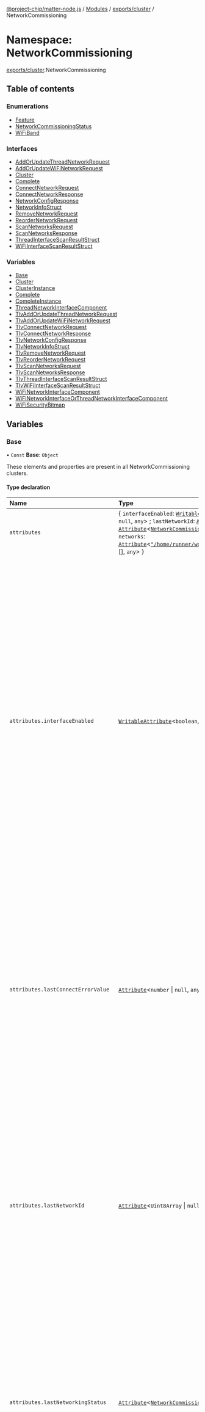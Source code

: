 [@project-chip/matter-node.js](../README.md) / [Modules](../modules.md) / [exports/cluster](exports_cluster.md) / NetworkCommissioning

# Namespace: NetworkCommissioning

[exports/cluster](exports_cluster.md).NetworkCommissioning

## Table of contents

### Enumerations

- [Feature](../enums/exports_cluster.NetworkCommissioning.Feature.md)
- [NetworkCommissioningStatus](../enums/exports_cluster.NetworkCommissioning.NetworkCommissioningStatus.md)
- [WiFiBand](../enums/exports_cluster.NetworkCommissioning.WiFiBand.md)

### Interfaces

- [AddOrUpdateThreadNetworkRequest](../interfaces/exports_cluster.NetworkCommissioning.AddOrUpdateThreadNetworkRequest.md)
- [AddOrUpdateWiFiNetworkRequest](../interfaces/exports_cluster.NetworkCommissioning.AddOrUpdateWiFiNetworkRequest.md)
- [Cluster](../interfaces/exports_cluster.NetworkCommissioning.Cluster.md)
- [Complete](../interfaces/exports_cluster.NetworkCommissioning.Complete.md)
- [ConnectNetworkRequest](../interfaces/exports_cluster.NetworkCommissioning.ConnectNetworkRequest.md)
- [ConnectNetworkResponse](../interfaces/exports_cluster.NetworkCommissioning.ConnectNetworkResponse.md)
- [NetworkConfigResponse](../interfaces/exports_cluster.NetworkCommissioning.NetworkConfigResponse.md)
- [NetworkInfoStruct](../interfaces/exports_cluster.NetworkCommissioning.NetworkInfoStruct.md)
- [RemoveNetworkRequest](../interfaces/exports_cluster.NetworkCommissioning.RemoveNetworkRequest.md)
- [ReorderNetworkRequest](../interfaces/exports_cluster.NetworkCommissioning.ReorderNetworkRequest.md)
- [ScanNetworksRequest](../interfaces/exports_cluster.NetworkCommissioning.ScanNetworksRequest.md)
- [ScanNetworksResponse](../interfaces/exports_cluster.NetworkCommissioning.ScanNetworksResponse.md)
- [ThreadInterfaceScanResultStruct](../interfaces/exports_cluster.NetworkCommissioning.ThreadInterfaceScanResultStruct.md)
- [WiFiInterfaceScanResultStruct](../interfaces/exports_cluster.NetworkCommissioning.WiFiInterfaceScanResultStruct.md)

### Variables

- [Base](exports_cluster.NetworkCommissioning.md#base)
- [Cluster](exports_cluster.NetworkCommissioning.md#cluster)
- [ClusterInstance](exports_cluster.NetworkCommissioning.md#clusterinstance)
- [Complete](exports_cluster.NetworkCommissioning.md#complete)
- [CompleteInstance](exports_cluster.NetworkCommissioning.md#completeinstance)
- [ThreadNetworkInterfaceComponent](exports_cluster.NetworkCommissioning.md#threadnetworkinterfacecomponent)
- [TlvAddOrUpdateThreadNetworkRequest](exports_cluster.NetworkCommissioning.md#tlvaddorupdatethreadnetworkrequest)
- [TlvAddOrUpdateWiFiNetworkRequest](exports_cluster.NetworkCommissioning.md#tlvaddorupdatewifinetworkrequest)
- [TlvConnectNetworkRequest](exports_cluster.NetworkCommissioning.md#tlvconnectnetworkrequest)
- [TlvConnectNetworkResponse](exports_cluster.NetworkCommissioning.md#tlvconnectnetworkresponse)
- [TlvNetworkConfigResponse](exports_cluster.NetworkCommissioning.md#tlvnetworkconfigresponse)
- [TlvNetworkInfoStruct](exports_cluster.NetworkCommissioning.md#tlvnetworkinfostruct)
- [TlvRemoveNetworkRequest](exports_cluster.NetworkCommissioning.md#tlvremovenetworkrequest)
- [TlvReorderNetworkRequest](exports_cluster.NetworkCommissioning.md#tlvreordernetworkrequest)
- [TlvScanNetworksRequest](exports_cluster.NetworkCommissioning.md#tlvscannetworksrequest)
- [TlvScanNetworksResponse](exports_cluster.NetworkCommissioning.md#tlvscannetworksresponse)
- [TlvThreadInterfaceScanResultStruct](exports_cluster.NetworkCommissioning.md#tlvthreadinterfacescanresultstruct)
- [TlvWiFiInterfaceScanResultStruct](exports_cluster.NetworkCommissioning.md#tlvwifiinterfacescanresultstruct)
- [WiFiNetworkInterfaceComponent](exports_cluster.NetworkCommissioning.md#wifinetworkinterfacecomponent)
- [WiFiNetworkInterfaceOrThreadNetworkInterfaceComponent](exports_cluster.NetworkCommissioning.md#wifinetworkinterfaceorthreadnetworkinterfacecomponent)
- [WiFiSecurityBitmap](exports_cluster.NetworkCommissioning.md#wifisecuritybitmap)

## Variables

### Base

• `Const` **Base**: `Object`

These elements and properties are present in all NetworkCommissioning clusters.

#### Type declaration

| Name | Type | Description |
| :------ | :------ | :------ |
| `attributes` | \{ `interfaceEnabled`: [`WritableAttribute`](../interfaces/exports_cluster.WritableAttribute.md)\<`boolean`, `any`\> ; `lastConnectErrorValue`: [`Attribute`](../interfaces/exports_cluster.Attribute.md)\<`number` \| ``null``, `any`\> ; `lastNetworkId`: [`Attribute`](../interfaces/exports_cluster.Attribute.md)\<`Uint8Array` \| ``null``, `any`\> ; `lastNetworkingStatus`: [`Attribute`](../interfaces/exports_cluster.Attribute.md)\<[`NetworkCommissioningStatus`](../enums/exports_cluster.NetworkCommissioning.NetworkCommissioningStatus.md) \| ``null``, `any`\> ; `maxNetworks`: [`FixedAttribute`](../interfaces/exports_cluster.FixedAttribute.md)\<`number`, `any`\> ; `networks`: [`Attribute`](../interfaces/exports_cluster.Attribute.md)\<[`"/home/runner/work/matter.js/matter.js/packages/matter.js/dist/esm/tlv/TlvObject"`](exports_certificate._internal_.__home_runner_work_matter_js_matter_js_packages_matter_js_dist_esm_tlv_TlvObject_.md)[], `any`\>  } | - |
| `attributes.interfaceEnabled` | [`WritableAttribute`](../interfaces/exports_cluster.WritableAttribute.md)\<`boolean`, `any`\> | This attribute shall indicate whether the associated network interface is enabled or not. By default all network interfaces SHOULD be enabled during initial commissioning (InterfaceEnabled set to true). It is undefined what happens if InterfaceEnabled is written to false on the same interface as that which is used to write the value. In that case, it is possible that the Administrator would have to await expiry of the fail-safe, and associated recovery of network configuration to prior safe values, before being able to communicate with the node again (see Section 11.9.6.2, “ArmFailSafe Command”). It may be possible to disable Ethernet interfaces but it is implementation-defined. If not supported, a write to this attribute with a value of false shall fail with a status of INVALID_ACTION. When disabled, an Ethernet interface would longer employ media detection. That is, a simple unplug and replug of the cable shall NOT re-enable the interface. On Ethernet-only Nodes, there shall always be at least one of the Network Commissioning server cluster instances with InterfaceEnabled set to true. **`See`** MatterSpecification.v11.Core § 11.8.6.5 |
| `attributes.lastConnectErrorValue` | [`Attribute`](../interfaces/exports_cluster.Attribute.md)\<`number` \| ``null``, `any`\> | This attribute shall indicate the ErrorValue used in the last failed attempt to connect to an operational network, using this interface, whether by invocation of the ConnectNetwork command or by autonomous connection after loss of connectivity or during initial establishment. If no such attempt was made, or no network configurations exist in the Networks attribute, then this attribute shall be set to null. If the last connection succeeded, as indicated by a value of Success in the LastNetworkingStatus attribute, then this field shall be set to null. This attribute is present to assist with error recovery during Network commissioning and to assist in non-concurrent networking commissioning flows. **`See`** MatterSpecification.v11.Core § 11.8.6.8 |
| `attributes.lastNetworkId` | [`Attribute`](../interfaces/exports_cluster.Attribute.md)\<`Uint8Array` \| ``null``, `any`\> | This attribute shall indicate the NetworkID used in the last attempt to connect to an operational network, using this interface, whether by invocation of the ConnectNetwork command or by autonomous connection after loss of connectivity or during initial establishment. If no such attempt was made, or no network configurations exist in the Networks attribute, then this attribute shall be set to null. If a network configuration is removed from the Networks attribute using the RemoveNetwork command after a connection attempt, this field may indicate a NetworkID that is no longer configured on the Node. This attribute is present to assist with error recovery during Network commissioning and to assist in non-concurrent networking commissioning flows. **`See`** MatterSpecification.v11.Core § 11.8.6.7 |
| `attributes.lastNetworkingStatus` | [`Attribute`](../interfaces/exports_cluster.Attribute.md)\<[`NetworkCommissioningStatus`](../enums/exports_cluster.NetworkCommissioning.NetworkCommissioningStatus.md) \| ``null``, `any`\> | This attribute shall indicate the status of the last attempt either scan or connect to an operational network, using this interface, whether by invocation of the ConnectNetwork command or by autonomous connection after loss of connectivity or during initial establishment. If no such attempt was made, or no network configurations exist in the Networks attribute, then this attribute shall be set to null. This attribute is present to assist with error recovery during Network commissioning and to assist in non-concurrent networking commissioning flows. **`See`** MatterSpecification.v11.Core § 11.8.6.6 |
| `attributes.maxNetworks` | [`FixedAttribute`](../interfaces/exports_cluster.FixedAttribute.md)\<`number`, `any`\> | This shall indicate the maximum number of network configuration entries that can be added, based on available device resources. The length of the Networks attribute list shall be less than or equal to this value. **`See`** MatterSpecification.v11.Core § 11.8.6.1 |
| `attributes.networks` | [`Attribute`](../interfaces/exports_cluster.Attribute.md)\<[`"/home/runner/work/matter.js/matter.js/packages/matter.js/dist/esm/tlv/TlvObject"`](exports_certificate._internal_.__home_runner_work_matter_js_matter_js_packages_matter_js_dist_esm_tlv_TlvObject_.md)[], `any`\> | This attribute shall indicate the network configurations that are usable on the network interface represented by this cluster server instance. The order of configurations in the list reflects precedence. That is, any time the Node attempts to connect to the network it shall attempt to do so using the configurations in Networks Attribute in the order as they appear in the list. The order of list items shall only be modified by the AddOrUpdateThreadNetwork, AddOrUpdateWiFiNetwork and ReorderNetwork commands. In other words, the list shall be stable over time, unless mutated externally. Ethernet networks shall be automatically populated by the cluster server. Ethernet Network Commissioning Cluster instances shall always have exactly one Section 11.8.5.4, “NetworkInfoStruct” instance in their Networks attribute. There shall be no way to add, update or remove Ethernet network configurations to those Cluster instances. **`See`** MatterSpecification.v11.Core § 11.8.6.2 |
| `extensions` | readonly [\{ `component`: \{ `attributes`: \{ `connectMaxTimeSeconds`: [`FixedAttribute`](../interfaces/exports_cluster.FixedAttribute.md)\<`number`, `any`\> ; `scanMaxTimeSeconds`: [`FixedAttribute`](../interfaces/exports_cluster.FixedAttribute.md)\<`number`, `any`\>  } ; `commands`: \{ `connectNetwork`: [`Command`](../interfaces/exports_cluster.Command.md)\<[`"/home/runner/work/matter.js/matter.js/packages/matter.js/dist/esm/tlv/TlvObject"`](exports_certificate._internal_.__home_runner_work_matter_js_matter_js_packages_matter_js_dist_esm_tlv_TlvObject_.md), [`"/home/runner/work/matter.js/matter.js/packages/matter.js/dist/esm/tlv/TlvObject"`](exports_certificate._internal_.__home_runner_work_matter_js_matter_js_packages_matter_js_dist_esm_tlv_TlvObject_.md), `any`\> ; `removeNetwork`: [`Command`](../interfaces/exports_cluster.Command.md)\<[`"/home/runner/work/matter.js/matter.js/packages/matter.js/dist/esm/tlv/TlvObject"`](exports_certificate._internal_.__home_runner_work_matter_js_matter_js_packages_matter_js_dist_esm_tlv_TlvObject_.md), [`"/home/runner/work/matter.js/matter.js/packages/matter.js/dist/esm/tlv/TlvObject"`](exports_certificate._internal_.__home_runner_work_matter_js_matter_js_packages_matter_js_dist_esm_tlv_TlvObject_.md), `any`\> ; `reorderNetwork`: [`Command`](../interfaces/exports_cluster.Command.md)\<[`"/home/runner/work/matter.js/matter.js/packages/matter.js/dist/esm/tlv/TlvObject"`](exports_certificate._internal_.__home_runner_work_matter_js_matter_js_packages_matter_js_dist_esm_tlv_TlvObject_.md), [`"/home/runner/work/matter.js/matter.js/packages/matter.js/dist/esm/tlv/TlvObject"`](exports_certificate._internal_.__home_runner_work_matter_js_matter_js_packages_matter_js_dist_esm_tlv_TlvObject_.md), `any`\> ; `scanNetworks`: [`Command`](../interfaces/exports_cluster.Command.md)\<[`"/home/runner/work/matter.js/matter.js/packages/matter.js/dist/esm/tlv/TlvObject"`](exports_certificate._internal_.__home_runner_work_matter_js_matter_js_packages_matter_js_dist_esm_tlv_TlvObject_.md), [`"/home/runner/work/matter.js/matter.js/packages/matter.js/dist/esm/tlv/TlvObject"`](exports_certificate._internal_.__home_runner_work_matter_js_matter_js_packages_matter_js_dist_esm_tlv_TlvObject_.md), `any`\>  }  } ; `flags`: \{ `wiFiNetworkInterface`: ``true``  }  }, \{ `component`: \{ `attributes`: \{ `connectMaxTimeSeconds`: [`FixedAttribute`](../interfaces/exports_cluster.FixedAttribute.md)\<`number`, `any`\> ; `scanMaxTimeSeconds`: [`FixedAttribute`](../interfaces/exports_cluster.FixedAttribute.md)\<`number`, `any`\>  } ; `commands`: \{ `connectNetwork`: [`Command`](../interfaces/exports_cluster.Command.md)\<[`"/home/runner/work/matter.js/matter.js/packages/matter.js/dist/esm/tlv/TlvObject"`](exports_certificate._internal_.__home_runner_work_matter_js_matter_js_packages_matter_js_dist_esm_tlv_TlvObject_.md), [`"/home/runner/work/matter.js/matter.js/packages/matter.js/dist/esm/tlv/TlvObject"`](exports_certificate._internal_.__home_runner_work_matter_js_matter_js_packages_matter_js_dist_esm_tlv_TlvObject_.md), `any`\> ; `removeNetwork`: [`Command`](../interfaces/exports_cluster.Command.md)\<[`"/home/runner/work/matter.js/matter.js/packages/matter.js/dist/esm/tlv/TlvObject"`](exports_certificate._internal_.__home_runner_work_matter_js_matter_js_packages_matter_js_dist_esm_tlv_TlvObject_.md), [`"/home/runner/work/matter.js/matter.js/packages/matter.js/dist/esm/tlv/TlvObject"`](exports_certificate._internal_.__home_runner_work_matter_js_matter_js_packages_matter_js_dist_esm_tlv_TlvObject_.md), `any`\> ; `reorderNetwork`: [`Command`](../interfaces/exports_cluster.Command.md)\<[`"/home/runner/work/matter.js/matter.js/packages/matter.js/dist/esm/tlv/TlvObject"`](exports_certificate._internal_.__home_runner_work_matter_js_matter_js_packages_matter_js_dist_esm_tlv_TlvObject_.md), [`"/home/runner/work/matter.js/matter.js/packages/matter.js/dist/esm/tlv/TlvObject"`](exports_certificate._internal_.__home_runner_work_matter_js_matter_js_packages_matter_js_dist_esm_tlv_TlvObject_.md), `any`\> ; `scanNetworks`: [`Command`](../interfaces/exports_cluster.Command.md)\<[`"/home/runner/work/matter.js/matter.js/packages/matter.js/dist/esm/tlv/TlvObject"`](exports_certificate._internal_.__home_runner_work_matter_js_matter_js_packages_matter_js_dist_esm_tlv_TlvObject_.md), [`"/home/runner/work/matter.js/matter.js/packages/matter.js/dist/esm/tlv/TlvObject"`](exports_certificate._internal_.__home_runner_work_matter_js_matter_js_packages_matter_js_dist_esm_tlv_TlvObject_.md), `any`\>  }  } ; `flags`: \{ `threadNetworkInterface`: ``true``  }  }, \{ `component`: \{ `commands`: \{ `addOrUpdateWiFiNetwork`: [`Command`](../interfaces/exports_cluster.Command.md)\<[`"/home/runner/work/matter.js/matter.js/packages/matter.js/dist/esm/tlv/TlvObject"`](exports_certificate._internal_.__home_runner_work_matter_js_matter_js_packages_matter_js_dist_esm_tlv_TlvObject_.md), [`"/home/runner/work/matter.js/matter.js/packages/matter.js/dist/esm/tlv/TlvObject"`](exports_certificate._internal_.__home_runner_work_matter_js_matter_js_packages_matter_js_dist_esm_tlv_TlvObject_.md), `any`\>  }  } ; `flags`: \{ `wiFiNetworkInterface`: ``true``  }  }, \{ `component`: \{ `commands`: \{ `addOrUpdateThreadNetwork`: [`Command`](../interfaces/exports_cluster.Command.md)\<[`"/home/runner/work/matter.js/matter.js/packages/matter.js/dist/esm/tlv/TlvObject"`](exports_certificate._internal_.__home_runner_work_matter_js_matter_js_packages_matter_js_dist_esm_tlv_TlvObject_.md), [`"/home/runner/work/matter.js/matter.js/packages/matter.js/dist/esm/tlv/TlvObject"`](exports_certificate._internal_.__home_runner_work_matter_js_matter_js_packages_matter_js_dist_esm_tlv_TlvObject_.md), `any`\>  }  } ; `flags`: \{ `threadNetworkInterface`: ``true``  }  }, \{ `component`: ``false`` ; `flags`: \{ `threadNetworkInterface`: ``true`` ; `wiFiNetworkInterface`: ``true``  }  }, \{ `component`: ``false`` ; `flags`: \{ `ethernetNetworkInterface`: ``true`` ; `wiFiNetworkInterface`: ``true``  }  }, \{ `component`: ``false`` ; `flags`: \{ `ethernetNetworkInterface`: ``true`` ; `threadNetworkInterface`: ``true``  }  }, \{ `component`: ``false`` ; `flags`: \{ `ethernetNetworkInterface`: ``false`` ; `threadNetworkInterface`: ``false`` ; `wiFiNetworkInterface`: ``false``  }  }] | This metadata controls which NetworkCommissioningCluster elements matter.js activates for specific feature combinations. |
| `features` | \{ `ethernetNetworkInterface`: [`BitFlag`](exports_schema.md#bitflag) ; `threadNetworkInterface`: [`BitFlag`](exports_schema.md#bitflag) ; `wiFiNetworkInterface`: [`BitFlag`](exports_schema.md#bitflag)  } | - |
| `features.ethernetNetworkInterface` | [`BitFlag`](exports_schema.md#bitflag) | EthernetNetworkInterface Ethernet related features |
| `features.threadNetworkInterface` | [`BitFlag`](exports_schema.md#bitflag) | ThreadNetworkInterface Thread related features |
| `features.wiFiNetworkInterface` | [`BitFlag`](exports_schema.md#bitflag) | WiFiNetworkInterface Wi-Fi related features |
| `id` | ``49`` | - |
| `name` | ``"NetworkCommissioning"`` | - |
| `revision` | ``1`` | - |

#### Defined in

packages/matter.js/dist/esm/cluster/definitions/NetworkCommissioningCluster.d.ts:1510

___

### Cluster

• **Cluster**: [`Cluster`](../interfaces/exports_cluster.NetworkCommissioning.Cluster.md)

#### Defined in

packages/matter.js/dist/esm/cluster/definitions/NetworkCommissioningCluster.d.ts:4275

packages/matter.js/dist/esm/cluster/definitions/NetworkCommissioningCluster.d.ts:4277

___

### ClusterInstance

• `Const` **ClusterInstance**: [`ExtensibleOnly`](../interfaces/exports_cluster.MutableCluster.ExtensibleOnly.md)\<\{ `attributes`: \{ `interfaceEnabled`: [`WritableAttribute`](../interfaces/exports_cluster.WritableAttribute.md)\<`boolean`, `any`\> ; `lastConnectErrorValue`: [`Attribute`](../interfaces/exports_cluster.Attribute.md)\<`number` \| ``null``, `any`\> ; `lastNetworkId`: [`Attribute`](../interfaces/exports_cluster.Attribute.md)\<`Uint8Array` \| ``null``, `any`\> ; `lastNetworkingStatus`: [`Attribute`](../interfaces/exports_cluster.Attribute.md)\<[`NetworkCommissioningStatus`](../enums/exports_cluster.NetworkCommissioning.NetworkCommissioningStatus.md) \| ``null``, `any`\> ; `maxNetworks`: [`FixedAttribute`](../interfaces/exports_cluster.FixedAttribute.md)\<`number`, `any`\> ; `networks`: [`Attribute`](../interfaces/exports_cluster.Attribute.md)\<[`"/home/runner/work/matter.js/matter.js/packages/matter.js/dist/esm/tlv/TlvObject"`](exports_certificate._internal_.__home_runner_work_matter_js_matter_js_packages_matter_js_dist_esm_tlv_TlvObject_.md)[], `any`\>  } ; `extensions`: readonly [\{ `component`: \{ `attributes`: \{ `connectMaxTimeSeconds`: [`FixedAttribute`](../interfaces/exports_cluster.FixedAttribute.md)\<`number`, `any`\> ; `scanMaxTimeSeconds`: [`FixedAttribute`](../interfaces/exports_cluster.FixedAttribute.md)\<`number`, `any`\>  } ; `commands`: \{ `connectNetwork`: [`Command`](../interfaces/exports_cluster.Command.md)\<[`"/home/runner/work/matter.js/matter.js/packages/matter.js/dist/esm/tlv/TlvObject"`](exports_certificate._internal_.__home_runner_work_matter_js_matter_js_packages_matter_js_dist_esm_tlv_TlvObject_.md), [`"/home/runner/work/matter.js/matter.js/packages/matter.js/dist/esm/tlv/TlvObject"`](exports_certificate._internal_.__home_runner_work_matter_js_matter_js_packages_matter_js_dist_esm_tlv_TlvObject_.md), `any`\> ; `removeNetwork`: [`Command`](../interfaces/exports_cluster.Command.md)\<[`"/home/runner/work/matter.js/matter.js/packages/matter.js/dist/esm/tlv/TlvObject"`](exports_certificate._internal_.__home_runner_work_matter_js_matter_js_packages_matter_js_dist_esm_tlv_TlvObject_.md), [`"/home/runner/work/matter.js/matter.js/packages/matter.js/dist/esm/tlv/TlvObject"`](exports_certificate._internal_.__home_runner_work_matter_js_matter_js_packages_matter_js_dist_esm_tlv_TlvObject_.md), `any`\> ; `reorderNetwork`: [`Command`](../interfaces/exports_cluster.Command.md)\<[`"/home/runner/work/matter.js/matter.js/packages/matter.js/dist/esm/tlv/TlvObject"`](exports_certificate._internal_.__home_runner_work_matter_js_matter_js_packages_matter_js_dist_esm_tlv_TlvObject_.md), [`"/home/runner/work/matter.js/matter.js/packages/matter.js/dist/esm/tlv/TlvObject"`](exports_certificate._internal_.__home_runner_work_matter_js_matter_js_packages_matter_js_dist_esm_tlv_TlvObject_.md), `any`\> ; `scanNetworks`: [`Command`](../interfaces/exports_cluster.Command.md)\<[`"/home/runner/work/matter.js/matter.js/packages/matter.js/dist/esm/tlv/TlvObject"`](exports_certificate._internal_.__home_runner_work_matter_js_matter_js_packages_matter_js_dist_esm_tlv_TlvObject_.md), [`"/home/runner/work/matter.js/matter.js/packages/matter.js/dist/esm/tlv/TlvObject"`](exports_certificate._internal_.__home_runner_work_matter_js_matter_js_packages_matter_js_dist_esm_tlv_TlvObject_.md), `any`\>  }  } ; `flags`: \{ `wiFiNetworkInterface`: ``true``  }  }, \{ `component`: \{ `attributes`: \{ `connectMaxTimeSeconds`: [`FixedAttribute`](../interfaces/exports_cluster.FixedAttribute.md)\<`number`, `any`\> ; `scanMaxTimeSeconds`: [`FixedAttribute`](../interfaces/exports_cluster.FixedAttribute.md)\<`number`, `any`\>  } ; `commands`: \{ `connectNetwork`: [`Command`](../interfaces/exports_cluster.Command.md)\<[`"/home/runner/work/matter.js/matter.js/packages/matter.js/dist/esm/tlv/TlvObject"`](exports_certificate._internal_.__home_runner_work_matter_js_matter_js_packages_matter_js_dist_esm_tlv_TlvObject_.md), [`"/home/runner/work/matter.js/matter.js/packages/matter.js/dist/esm/tlv/TlvObject"`](exports_certificate._internal_.__home_runner_work_matter_js_matter_js_packages_matter_js_dist_esm_tlv_TlvObject_.md), `any`\> ; `removeNetwork`: [`Command`](../interfaces/exports_cluster.Command.md)\<[`"/home/runner/work/matter.js/matter.js/packages/matter.js/dist/esm/tlv/TlvObject"`](exports_certificate._internal_.__home_runner_work_matter_js_matter_js_packages_matter_js_dist_esm_tlv_TlvObject_.md), [`"/home/runner/work/matter.js/matter.js/packages/matter.js/dist/esm/tlv/TlvObject"`](exports_certificate._internal_.__home_runner_work_matter_js_matter_js_packages_matter_js_dist_esm_tlv_TlvObject_.md), `any`\> ; `reorderNetwork`: [`Command`](../interfaces/exports_cluster.Command.md)\<[`"/home/runner/work/matter.js/matter.js/packages/matter.js/dist/esm/tlv/TlvObject"`](exports_certificate._internal_.__home_runner_work_matter_js_matter_js_packages_matter_js_dist_esm_tlv_TlvObject_.md), [`"/home/runner/work/matter.js/matter.js/packages/matter.js/dist/esm/tlv/TlvObject"`](exports_certificate._internal_.__home_runner_work_matter_js_matter_js_packages_matter_js_dist_esm_tlv_TlvObject_.md), `any`\> ; `scanNetworks`: [`Command`](../interfaces/exports_cluster.Command.md)\<[`"/home/runner/work/matter.js/matter.js/packages/matter.js/dist/esm/tlv/TlvObject"`](exports_certificate._internal_.__home_runner_work_matter_js_matter_js_packages_matter_js_dist_esm_tlv_TlvObject_.md), [`"/home/runner/work/matter.js/matter.js/packages/matter.js/dist/esm/tlv/TlvObject"`](exports_certificate._internal_.__home_runner_work_matter_js_matter_js_packages_matter_js_dist_esm_tlv_TlvObject_.md), `any`\>  }  } ; `flags`: \{ `threadNetworkInterface`: ``true``  }  }, \{ `component`: \{ `commands`: \{ `addOrUpdateWiFiNetwork`: [`Command`](../interfaces/exports_cluster.Command.md)\<[`"/home/runner/work/matter.js/matter.js/packages/matter.js/dist/esm/tlv/TlvObject"`](exports_certificate._internal_.__home_runner_work_matter_js_matter_js_packages_matter_js_dist_esm_tlv_TlvObject_.md), [`"/home/runner/work/matter.js/matter.js/packages/matter.js/dist/esm/tlv/TlvObject"`](exports_certificate._internal_.__home_runner_work_matter_js_matter_js_packages_matter_js_dist_esm_tlv_TlvObject_.md), `any`\>  }  } ; `flags`: \{ `wiFiNetworkInterface`: ``true``  }  }, \{ `component`: \{ `commands`: \{ `addOrUpdateThreadNetwork`: [`Command`](../interfaces/exports_cluster.Command.md)\<[`"/home/runner/work/matter.js/matter.js/packages/matter.js/dist/esm/tlv/TlvObject"`](exports_certificate._internal_.__home_runner_work_matter_js_matter_js_packages_matter_js_dist_esm_tlv_TlvObject_.md), [`"/home/runner/work/matter.js/matter.js/packages/matter.js/dist/esm/tlv/TlvObject"`](exports_certificate._internal_.__home_runner_work_matter_js_matter_js_packages_matter_js_dist_esm_tlv_TlvObject_.md), `any`\>  }  } ; `flags`: \{ `threadNetworkInterface`: ``true``  }  }, \{ `component`: ``false`` ; `flags`: \{ `threadNetworkInterface`: ``true`` ; `wiFiNetworkInterface`: ``true``  }  }, \{ `component`: ``false`` ; `flags`: \{ `ethernetNetworkInterface`: ``true`` ; `wiFiNetworkInterface`: ``true``  }  }, \{ `component`: ``false`` ; `flags`: \{ `ethernetNetworkInterface`: ``true`` ; `threadNetworkInterface`: ``true``  }  }, \{ `component`: ``false`` ; `flags`: \{ `ethernetNetworkInterface`: ``false`` ; `threadNetworkInterface`: ``false`` ; `wiFiNetworkInterface`: ``false``  }  }] ; `features`: \{ `ethernetNetworkInterface`: [`BitFlag`](exports_schema.md#bitflag) ; `threadNetworkInterface`: [`BitFlag`](exports_schema.md#bitflag) ; `wiFiNetworkInterface`: [`BitFlag`](exports_schema.md#bitflag)  } ; `id`: ``49`` ; `name`: ``"NetworkCommissioning"`` ; `revision`: ``1``  }\>

**`See`**

[Cluster](exports_cluster.NetworkCommissioning.md#cluster)

#### Defined in

packages/matter.js/dist/esm/cluster/definitions/NetworkCommissioningCluster.d.ts:2883

___

### Complete

• **Complete**: [`Complete`](../interfaces/exports_cluster.NetworkCommissioning.Complete.md)

#### Defined in

packages/matter.js/dist/esm/cluster/definitions/NetworkCommissioningCluster.d.ts:5005

packages/matter.js/dist/esm/cluster/definitions/NetworkCommissioningCluster.d.ts:5007

___

### CompleteInstance

• `Const` **CompleteInstance**: [`MutableCluster`](../interfaces/exports_cluster.MutableCluster-1.md)\<\{ `attributes`: \{ `connectMaxTimeSeconds`: [`FixedAttribute`](../interfaces/exports_cluster.FixedAttribute.md)\<`number`, `any`\> & \{ `isConditional`: ``true`` ; `mandatoryIf`: [] \| [\{ `wiFiNetworkInterface`: `boolean`  }, \{ `threadNetworkInterface`: `boolean`  }] ; `optional`: ``true`` ; `optionalIf`: [] \| [`"/home/runner/work/matter.js/matter.js/packages/matter.js/dist/esm/cluster/Cluster"`](exports_cluster._internal_.__home_runner_work_matter_js_matter_js_packages_matter_js_dist_esm_cluster_Cluster_.md)  } ; `interfaceEnabled`: [`WritableAttribute`](../interfaces/exports_cluster.WritableAttribute.md)\<`boolean`, `any`\> ; `lastConnectErrorValue`: [`Attribute`](../interfaces/exports_cluster.Attribute.md)\<`number` \| ``null``, `any`\> ; `lastNetworkId`: [`Attribute`](../interfaces/exports_cluster.Attribute.md)\<`Uint8Array` \| ``null``, `any`\> ; `lastNetworkingStatus`: [`Attribute`](../interfaces/exports_cluster.Attribute.md)\<[`NetworkCommissioningStatus`](../enums/exports_cluster.NetworkCommissioning.NetworkCommissioningStatus.md) \| ``null``, `any`\> ; `maxNetworks`: [`FixedAttribute`](../interfaces/exports_cluster.FixedAttribute.md)\<`number`, `any`\> ; `networks`: [`Attribute`](../interfaces/exports_cluster.Attribute.md)\<[`"/home/runner/work/matter.js/matter.js/packages/matter.js/dist/esm/tlv/TlvObject"`](exports_certificate._internal_.__home_runner_work_matter_js_matter_js_packages_matter_js_dist_esm_tlv_TlvObject_.md)[], `any`\> ; `scanMaxTimeSeconds`: [`FixedAttribute`](../interfaces/exports_cluster.FixedAttribute.md)\<`number`, `any`\> & \{ `isConditional`: ``true`` ; `mandatoryIf`: [] \| [\{ `wiFiNetworkInterface`: `boolean`  }, \{ `threadNetworkInterface`: `boolean`  }] ; `optional`: ``true`` ; `optionalIf`: [] \| [`"/home/runner/work/matter.js/matter.js/packages/matter.js/dist/esm/cluster/Cluster"`](exports_cluster._internal_.__home_runner_work_matter_js_matter_js_packages_matter_js_dist_esm_cluster_Cluster_.md)  }  } ; `commands`: \{ `addOrUpdateThreadNetwork`: [`Command`](../interfaces/exports_cluster.Command.md)\<[`"/home/runner/work/matter.js/matter.js/packages/matter.js/dist/esm/tlv/TlvObject"`](exports_certificate._internal_.__home_runner_work_matter_js_matter_js_packages_matter_js_dist_esm_tlv_TlvObject_.md), [`"/home/runner/work/matter.js/matter.js/packages/matter.js/dist/esm/tlv/TlvObject"`](exports_certificate._internal_.__home_runner_work_matter_js_matter_js_packages_matter_js_dist_esm_tlv_TlvObject_.md), `any`\> & \{ `isConditional`: ``true`` ; `mandatoryIf`: [] \| [\{ `threadNetworkInterface`: `boolean`  }] ; `optional`: ``true`` ; `optionalIf`: [] \| [`"/home/runner/work/matter.js/matter.js/packages/matter.js/dist/esm/cluster/Cluster"`](exports_cluster._internal_.__home_runner_work_matter_js_matter_js_packages_matter_js_dist_esm_cluster_Cluster_.md)  } ; `addOrUpdateWiFiNetwork`: [`Command`](../interfaces/exports_cluster.Command.md)\<[`"/home/runner/work/matter.js/matter.js/packages/matter.js/dist/esm/tlv/TlvObject"`](exports_certificate._internal_.__home_runner_work_matter_js_matter_js_packages_matter_js_dist_esm_tlv_TlvObject_.md), [`"/home/runner/work/matter.js/matter.js/packages/matter.js/dist/esm/tlv/TlvObject"`](exports_certificate._internal_.__home_runner_work_matter_js_matter_js_packages_matter_js_dist_esm_tlv_TlvObject_.md), `any`\> & \{ `isConditional`: ``true`` ; `mandatoryIf`: [] \| [\{ `wiFiNetworkInterface`: `boolean`  }] ; `optional`: ``true`` ; `optionalIf`: [] \| [`"/home/runner/work/matter.js/matter.js/packages/matter.js/dist/esm/cluster/Cluster"`](exports_cluster._internal_.__home_runner_work_matter_js_matter_js_packages_matter_js_dist_esm_cluster_Cluster_.md)  } ; `connectNetwork`: [`Command`](../interfaces/exports_cluster.Command.md)\<[`"/home/runner/work/matter.js/matter.js/packages/matter.js/dist/esm/tlv/TlvObject"`](exports_certificate._internal_.__home_runner_work_matter_js_matter_js_packages_matter_js_dist_esm_tlv_TlvObject_.md), [`"/home/runner/work/matter.js/matter.js/packages/matter.js/dist/esm/tlv/TlvObject"`](exports_certificate._internal_.__home_runner_work_matter_js_matter_js_packages_matter_js_dist_esm_tlv_TlvObject_.md), `any`\> & \{ `isConditional`: ``true`` ; `mandatoryIf`: [] \| [\{ `wiFiNetworkInterface`: `boolean`  }, \{ `threadNetworkInterface`: `boolean`  }] ; `optional`: ``true`` ; `optionalIf`: [] \| [`"/home/runner/work/matter.js/matter.js/packages/matter.js/dist/esm/cluster/Cluster"`](exports_cluster._internal_.__home_runner_work_matter_js_matter_js_packages_matter_js_dist_esm_cluster_Cluster_.md)  } ; `removeNetwork`: [`Command`](../interfaces/exports_cluster.Command.md)\<[`"/home/runner/work/matter.js/matter.js/packages/matter.js/dist/esm/tlv/TlvObject"`](exports_certificate._internal_.__home_runner_work_matter_js_matter_js_packages_matter_js_dist_esm_tlv_TlvObject_.md), [`"/home/runner/work/matter.js/matter.js/packages/matter.js/dist/esm/tlv/TlvObject"`](exports_certificate._internal_.__home_runner_work_matter_js_matter_js_packages_matter_js_dist_esm_tlv_TlvObject_.md), `any`\> & \{ `isConditional`: ``true`` ; `mandatoryIf`: [] \| [\{ `wiFiNetworkInterface`: `boolean`  }, \{ `threadNetworkInterface`: `boolean`  }] ; `optional`: ``true`` ; `optionalIf`: [] \| [`"/home/runner/work/matter.js/matter.js/packages/matter.js/dist/esm/cluster/Cluster"`](exports_cluster._internal_.__home_runner_work_matter_js_matter_js_packages_matter_js_dist_esm_cluster_Cluster_.md)  } ; `reorderNetwork`: [`Command`](../interfaces/exports_cluster.Command.md)\<[`"/home/runner/work/matter.js/matter.js/packages/matter.js/dist/esm/tlv/TlvObject"`](exports_certificate._internal_.__home_runner_work_matter_js_matter_js_packages_matter_js_dist_esm_tlv_TlvObject_.md), [`"/home/runner/work/matter.js/matter.js/packages/matter.js/dist/esm/tlv/TlvObject"`](exports_certificate._internal_.__home_runner_work_matter_js_matter_js_packages_matter_js_dist_esm_tlv_TlvObject_.md), `any`\> & \{ `isConditional`: ``true`` ; `mandatoryIf`: [] \| [\{ `wiFiNetworkInterface`: `boolean`  }, \{ `threadNetworkInterface`: `boolean`  }] ; `optional`: ``true`` ; `optionalIf`: [] \| [`"/home/runner/work/matter.js/matter.js/packages/matter.js/dist/esm/cluster/Cluster"`](exports_cluster._internal_.__home_runner_work_matter_js_matter_js_packages_matter_js_dist_esm_cluster_Cluster_.md)  } ; `scanNetworks`: [`Command`](../interfaces/exports_cluster.Command.md)\<[`"/home/runner/work/matter.js/matter.js/packages/matter.js/dist/esm/tlv/TlvObject"`](exports_certificate._internal_.__home_runner_work_matter_js_matter_js_packages_matter_js_dist_esm_tlv_TlvObject_.md), [`"/home/runner/work/matter.js/matter.js/packages/matter.js/dist/esm/tlv/TlvObject"`](exports_certificate._internal_.__home_runner_work_matter_js_matter_js_packages_matter_js_dist_esm_tlv_TlvObject_.md), `any`\> & \{ `isConditional`: ``true`` ; `mandatoryIf`: [] \| [\{ `wiFiNetworkInterface`: `boolean`  }, \{ `threadNetworkInterface`: `boolean`  }] ; `optional`: ``true`` ; `optionalIf`: [] \| [`"/home/runner/work/matter.js/matter.js/packages/matter.js/dist/esm/cluster/Cluster"`](exports_cluster._internal_.__home_runner_work_matter_js_matter_js_packages_matter_js_dist_esm_cluster_Cluster_.md)  }  } ; `features`: \{ `ethernetNetworkInterface`: [`BitFlag`](exports_schema.md#bitflag) ; `threadNetworkInterface`: [`BitFlag`](exports_schema.md#bitflag) ; `wiFiNetworkInterface`: [`BitFlag`](exports_schema.md#bitflag)  } ; `id`: ``49`` ; `name`: ``"NetworkCommissioning"`` ; `revision`: ``1``  }\>

**`See`**

[Complete](exports_cluster.NetworkCommissioning.md#complete)

#### Defined in

packages/matter.js/dist/esm/cluster/definitions/NetworkCommissioningCluster.d.ts:4281

___

### ThreadNetworkInterfaceComponent

• `Const` **ThreadNetworkInterfaceComponent**: `Object`

A NetworkCommissioningCluster supports these elements if it supports feature ThreadNetworkInterface.

#### Type declaration

| Name | Type |
| :------ | :------ |
| `commands` | \{ `addOrUpdateThreadNetwork`: [`Command`](../interfaces/exports_cluster.Command.md)\<[`"/home/runner/work/matter.js/matter.js/packages/matter.js/dist/esm/tlv/TlvObject"`](exports_certificate._internal_.__home_runner_work_matter_js_matter_js_packages_matter_js_dist_esm_tlv_TlvObject_.md), [`"/home/runner/work/matter.js/matter.js/packages/matter.js/dist/esm/tlv/TlvObject"`](exports_certificate._internal_.__home_runner_work_matter_js_matter_js_packages_matter_js_dist_esm_tlv_TlvObject_.md), `any`\>  } |
| `commands.addOrUpdateThreadNetwork` | [`Command`](../interfaces/exports_cluster.Command.md)\<[`"/home/runner/work/matter.js/matter.js/packages/matter.js/dist/esm/tlv/TlvObject"`](exports_certificate._internal_.__home_runner_work_matter_js_matter_js_packages_matter_js_dist_esm_tlv_TlvObject_.md), [`"/home/runner/work/matter.js/matter.js/packages/matter.js/dist/esm/tlv/TlvObject"`](exports_certificate._internal_.__home_runner_work_matter_js_matter_js_packages_matter_js_dist_esm_tlv_TlvObject_.md), `any`\> |

#### Defined in

packages/matter.js/dist/esm/cluster/definitions/NetworkCommissioningCluster.d.ts:1408

___

### TlvAddOrUpdateThreadNetworkRequest

• `Const` **TlvAddOrUpdateThreadNetworkRequest**: [`"/home/runner/work/matter.js/matter.js/packages/matter.js/dist/esm/tlv/TlvObject"`](exports_certificate._internal_.__home_runner_work_matter_js_matter_js_packages_matter_js_dist_esm_tlv_TlvObject_.md)

Input to the NetworkCommissioning addOrUpdateThreadNetwork command

**`See`**

MatterSpecification.v11.Core § 11.8.7.4

#### Defined in

packages/matter.js/dist/esm/cluster/definitions/NetworkCommissioningCluster.d.ts:724

___

### TlvAddOrUpdateWiFiNetworkRequest

• `Const` **TlvAddOrUpdateWiFiNetworkRequest**: [`"/home/runner/work/matter.js/matter.js/packages/matter.js/dist/esm/tlv/TlvObject"`](exports_certificate._internal_.__home_runner_work_matter_js_matter_js_packages_matter_js_dist_esm_tlv_TlvObject_.md)

Input to the NetworkCommissioning addOrUpdateWiFiNetwork command

**`See`**

MatterSpecification.v11.Core § 11.8.7.3

#### Defined in

packages/matter.js/dist/esm/cluster/definitions/NetworkCommissioningCluster.d.ts:659

___

### TlvConnectNetworkRequest

• `Const` **TlvConnectNetworkRequest**: [`"/home/runner/work/matter.js/matter.js/packages/matter.js/dist/esm/tlv/TlvObject"`](exports_certificate._internal_.__home_runner_work_matter_js_matter_js_packages_matter_js_dist_esm_tlv_TlvObject_.md)

Input to the NetworkCommissioning connectNetwork command

**`See`**

MatterSpecification.v11.Core § 11.8.7.9

#### Defined in

packages/matter.js/dist/esm/cluster/definitions/NetworkCommissioningCluster.d.ts:467

___

### TlvConnectNetworkResponse

• `Const` **TlvConnectNetworkResponse**: [`"/home/runner/work/matter.js/matter.js/packages/matter.js/dist/esm/tlv/TlvObject"`](exports_certificate._internal_.__home_runner_work_matter_js_matter_js_packages_matter_js_dist_esm_tlv_TlvObject_.md)

Before generating a ConnectNetworkResponse, the server shall:

  • Set the LastNetworkingStatus attribute value to the NetworkingStatus matching the response.

  • Set the LastNetworkID attribute value to the NetworkID that was used in the ConnectNetwork command which
    caused the response to be generated.

  • Set the LastConnectErrorValue attribute value to the ErrorValue matching the response, including setting it
    to null if the ErrorValue is not applicable.

**`See`**

MatterSpecification.v11.Core § 11.8.7.10

#### Defined in

packages/matter.js/dist/esm/cluster/definitions/NetworkCommissioningCluster.d.ts:502

___

### TlvNetworkConfigResponse

• `Const` **TlvNetworkConfigResponse**: [`"/home/runner/work/matter.js/matter.js/packages/matter.js/dist/esm/tlv/TlvObject"`](exports_certificate._internal_.__home_runner_work_matter_js_matter_js_packages_matter_js_dist_esm_tlv_TlvObject_.md)

This response command relates status information for some commands which require it as their response command.
See each individual cluster server command for the situations that may cause a NetworkingStatus different than
Success.

Before generating a NetworkConfigResponse, the server shall set the LastNetworkingStatus attribute value to the
NetworkingStatus matching the response.

Before generating a NetworkConfigResponse, the server shall set the LastNetworkID attribute value to the
NetworkID that was used in the command for which an invocation caused the response to be generated.

**`See`**

MatterSpecification.v11.Core § 11.8.7.8

#### Defined in

packages/matter.js/dist/esm/cluster/definitions/NetworkCommissioningCluster.d.ts:412

___

### TlvNetworkInfoStruct

• `Const` **TlvNetworkInfoStruct**: [`"/home/runner/work/matter.js/matter.js/packages/matter.js/dist/esm/tlv/TlvObject"`](exports_certificate._internal_.__home_runner_work_matter_js_matter_js_packages_matter_js_dist_esm_tlv_TlvObject_.md)

NetworkInfoStruct struct describes an existing network configuration, as provided in the Networks attribute.

**`See`**

MatterSpecification.v11.Core § 11.8.5.4

#### Defined in

packages/matter.js/dist/esm/cluster/definitions/NetworkCommissioningCluster.d.ts:754

___

### TlvRemoveNetworkRequest

• `Const` **TlvRemoveNetworkRequest**: [`"/home/runner/work/matter.js/matter.js/packages/matter.js/dist/esm/tlv/TlvObject"`](exports_certificate._internal_.__home_runner_work_matter_js_matter_js_packages_matter_js_dist_esm_tlv_TlvObject_.md)

Input to the NetworkCommissioning removeNetwork command

**`See`**

MatterSpecification.v11.Core § 11.8.7.7

#### Defined in

packages/matter.js/dist/esm/cluster/definitions/NetworkCommissioningCluster.d.ts:376

___

### TlvReorderNetworkRequest

• `Const` **TlvReorderNetworkRequest**: [`"/home/runner/work/matter.js/matter.js/packages/matter.js/dist/esm/tlv/TlvObject"`](exports_certificate._internal_.__home_runner_work_matter_js_matter_js_packages_matter_js_dist_esm_tlv_TlvObject_.md)

Input to the NetworkCommissioning reorderNetwork command

**`See`**

MatterSpecification.v11.Core § 11.8.7.11

#### Defined in

packages/matter.js/dist/esm/cluster/definitions/NetworkCommissioningCluster.d.ts:578

___

### TlvScanNetworksRequest

• `Const` **TlvScanNetworksRequest**: [`"/home/runner/work/matter.js/matter.js/packages/matter.js/dist/esm/tlv/TlvObject"`](exports_certificate._internal_.__home_runner_work_matter_js_matter_js_packages_matter_js_dist_esm_tlv_TlvObject_.md)

Input to the NetworkCommissioning scanNetworks command

**`See`**

MatterSpecification.v11.Core § 11.8.7.1

#### Defined in

packages/matter.js/dist/esm/cluster/definitions/NetworkCommissioningCluster.d.ts:18

___

### TlvScanNetworksResponse

• `Const` **TlvScanNetworksResponse**: [`"/home/runner/work/matter.js/matter.js/packages/matter.js/dist/esm/tlv/TlvObject"`](exports_certificate._internal_.__home_runner_work_matter_js_matter_js_packages_matter_js_dist_esm_tlv_TlvObject_.md)

This command shall contain the status of the last ScanNetworks command, and the associated scan results if the
operation was successful.

Results are valid only if NetworkingStatus is Success.

Before generating a ScanNetworksResponse, the server shall set the LastNetworkingStatus attribute value to the
NetworkingStatus matching the response.

**`See`**

MatterSpecification.v11.Core § 11.8.7.2

#### Defined in

packages/matter.js/dist/esm/cluster/definitions/NetworkCommissioningCluster.d.ts:246

___

### TlvThreadInterfaceScanResultStruct

• `Const` **TlvThreadInterfaceScanResultStruct**: [`"/home/runner/work/matter.js/matter.js/packages/matter.js/dist/esm/tlv/TlvObject"`](exports_certificate._internal_.__home_runner_work_matter_js_matter_js_packages_matter_js_dist_esm_tlv_TlvObject_.md)

ThreadInterfaceScanResultStruct represents a single Thread network scan result.

**`See`**

MatterSpecification.v11.Core § 11.8.5.6

#### Defined in

packages/matter.js/dist/esm/cluster/definitions/NetworkCommissioningCluster.d.ts:213

___

### TlvWiFiInterfaceScanResultStruct

• `Const` **TlvWiFiInterfaceScanResultStruct**: [`"/home/runner/work/matter.js/matter.js/packages/matter.js/dist/esm/tlv/TlvObject"`](exports_certificate._internal_.__home_runner_work_matter_js_matter_js_packages_matter_js_dist_esm_tlv_TlvObject_.md)

WiFiInterfaceScanResultStruct represents a single Wi-Fi network scan result.

**`See`**

MatterSpecification.v11.Core § 11.8.5.5

#### Defined in

packages/matter.js/dist/esm/cluster/definitions/NetworkCommissioningCluster.d.ts:161

___

### WiFiNetworkInterfaceComponent

• `Const` **WiFiNetworkInterfaceComponent**: `Object`

A NetworkCommissioningCluster supports these elements if it supports feature WiFiNetworkInterface.

#### Type declaration

| Name | Type |
| :------ | :------ |
| `commands` | \{ `addOrUpdateWiFiNetwork`: [`Command`](../interfaces/exports_cluster.Command.md)\<[`"/home/runner/work/matter.js/matter.js/packages/matter.js/dist/esm/tlv/TlvObject"`](exports_certificate._internal_.__home_runner_work_matter_js_matter_js_packages_matter_js_dist_esm_tlv_TlvObject_.md), [`"/home/runner/work/matter.js/matter.js/packages/matter.js/dist/esm/tlv/TlvObject"`](exports_certificate._internal_.__home_runner_work_matter_js_matter_js_packages_matter_js_dist_esm_tlv_TlvObject_.md), `any`\>  } |
| `commands.addOrUpdateWiFiNetwork` | [`Command`](../interfaces/exports_cluster.Command.md)\<[`"/home/runner/work/matter.js/matter.js/packages/matter.js/dist/esm/tlv/TlvObject"`](exports_certificate._internal_.__home_runner_work_matter_js_matter_js_packages_matter_js_dist_esm_tlv_TlvObject_.md), [`"/home/runner/work/matter.js/matter.js/packages/matter.js/dist/esm/tlv/TlvObject"`](exports_certificate._internal_.__home_runner_work_matter_js_matter_js_packages_matter_js_dist_esm_tlv_TlvObject_.md), `any`\> |

#### Defined in

packages/matter.js/dist/esm/cluster/definitions/NetworkCommissioningCluster.d.ts:1300

___

### WiFiNetworkInterfaceOrThreadNetworkInterfaceComponent

• `Const` **WiFiNetworkInterfaceOrThreadNetworkInterfaceComponent**: `Object`

A NetworkCommissioningCluster supports these elements if it supports features WiFiNetworkInterface or
ThreadNetworkInterface.

#### Type declaration

| Name | Type |
| :------ | :------ |
| `attributes` | \{ `connectMaxTimeSeconds`: [`FixedAttribute`](../interfaces/exports_cluster.FixedAttribute.md)\<`number`, `any`\> ; `scanMaxTimeSeconds`: [`FixedAttribute`](../interfaces/exports_cluster.FixedAttribute.md)\<`number`, `any`\>  } |
| `attributes.connectMaxTimeSeconds` | [`FixedAttribute`](../interfaces/exports_cluster.FixedAttribute.md)\<`number`, `any`\> |
| `attributes.scanMaxTimeSeconds` | [`FixedAttribute`](../interfaces/exports_cluster.FixedAttribute.md)\<`number`, `any`\> |
| `commands` | \{ `connectNetwork`: [`Command`](../interfaces/exports_cluster.Command.md)\<[`"/home/runner/work/matter.js/matter.js/packages/matter.js/dist/esm/tlv/TlvObject"`](exports_certificate._internal_.__home_runner_work_matter_js_matter_js_packages_matter_js_dist_esm_tlv_TlvObject_.md), [`"/home/runner/work/matter.js/matter.js/packages/matter.js/dist/esm/tlv/TlvObject"`](exports_certificate._internal_.__home_runner_work_matter_js_matter_js_packages_matter_js_dist_esm_tlv_TlvObject_.md), `any`\> ; `removeNetwork`: [`Command`](../interfaces/exports_cluster.Command.md)\<[`"/home/runner/work/matter.js/matter.js/packages/matter.js/dist/esm/tlv/TlvObject"`](exports_certificate._internal_.__home_runner_work_matter_js_matter_js_packages_matter_js_dist_esm_tlv_TlvObject_.md), [`"/home/runner/work/matter.js/matter.js/packages/matter.js/dist/esm/tlv/TlvObject"`](exports_certificate._internal_.__home_runner_work_matter_js_matter_js_packages_matter_js_dist_esm_tlv_TlvObject_.md), `any`\> ; `reorderNetwork`: [`Command`](../interfaces/exports_cluster.Command.md)\<[`"/home/runner/work/matter.js/matter.js/packages/matter.js/dist/esm/tlv/TlvObject"`](exports_certificate._internal_.__home_runner_work_matter_js_matter_js_packages_matter_js_dist_esm_tlv_TlvObject_.md), [`"/home/runner/work/matter.js/matter.js/packages/matter.js/dist/esm/tlv/TlvObject"`](exports_certificate._internal_.__home_runner_work_matter_js_matter_js_packages_matter_js_dist_esm_tlv_TlvObject_.md), `any`\> ; `scanNetworks`: [`Command`](../interfaces/exports_cluster.Command.md)\<[`"/home/runner/work/matter.js/matter.js/packages/matter.js/dist/esm/tlv/TlvObject"`](exports_certificate._internal_.__home_runner_work_matter_js_matter_js_packages_matter_js_dist_esm_tlv_TlvObject_.md), [`"/home/runner/work/matter.js/matter.js/packages/matter.js/dist/esm/tlv/TlvObject"`](exports_certificate._internal_.__home_runner_work_matter_js_matter_js_packages_matter_js_dist_esm_tlv_TlvObject_.md), `any`\>  } |
| `commands.connectNetwork` | [`Command`](../interfaces/exports_cluster.Command.md)\<[`"/home/runner/work/matter.js/matter.js/packages/matter.js/dist/esm/tlv/TlvObject"`](exports_certificate._internal_.__home_runner_work_matter_js_matter_js_packages_matter_js_dist_esm_tlv_TlvObject_.md), [`"/home/runner/work/matter.js/matter.js/packages/matter.js/dist/esm/tlv/TlvObject"`](exports_certificate._internal_.__home_runner_work_matter_js_matter_js_packages_matter_js_dist_esm_tlv_TlvObject_.md), `any`\> |
| `commands.removeNetwork` | [`Command`](../interfaces/exports_cluster.Command.md)\<[`"/home/runner/work/matter.js/matter.js/packages/matter.js/dist/esm/tlv/TlvObject"`](exports_certificate._internal_.__home_runner_work_matter_js_matter_js_packages_matter_js_dist_esm_tlv_TlvObject_.md), [`"/home/runner/work/matter.js/matter.js/packages/matter.js/dist/esm/tlv/TlvObject"`](exports_certificate._internal_.__home_runner_work_matter_js_matter_js_packages_matter_js_dist_esm_tlv_TlvObject_.md), `any`\> |
| `commands.reorderNetwork` | [`Command`](../interfaces/exports_cluster.Command.md)\<[`"/home/runner/work/matter.js/matter.js/packages/matter.js/dist/esm/tlv/TlvObject"`](exports_certificate._internal_.__home_runner_work_matter_js_matter_js_packages_matter_js_dist_esm_tlv_TlvObject_.md), [`"/home/runner/work/matter.js/matter.js/packages/matter.js/dist/esm/tlv/TlvObject"`](exports_certificate._internal_.__home_runner_work_matter_js_matter_js_packages_matter_js_dist_esm_tlv_TlvObject_.md), `any`\> |
| `commands.scanNetworks` | [`Command`](../interfaces/exports_cluster.Command.md)\<[`"/home/runner/work/matter.js/matter.js/packages/matter.js/dist/esm/tlv/TlvObject"`](exports_certificate._internal_.__home_runner_work_matter_js_matter_js_packages_matter_js_dist_esm_tlv_TlvObject_.md), [`"/home/runner/work/matter.js/matter.js/packages/matter.js/dist/esm/tlv/TlvObject"`](exports_certificate._internal_.__home_runner_work_matter_js_matter_js_packages_matter_js_dist_esm_tlv_TlvObject_.md), `any`\> |

#### Defined in

packages/matter.js/dist/esm/cluster/definitions/NetworkCommissioningCluster.d.ts:802

___

### WiFiSecurityBitmap

• `Const` **WiFiSecurityBitmap**: `Object`

WiFiSecurityBitmap encodes the supported Wi-Fi security types present in the Security field of the
WiFiInterfaceScanResultStruct.

**`See`**

MatterSpecification.v11.Core § 11.8.5.1

#### Type declaration

| Name | Type | Description |
| :------ | :------ | :------ |
| `unencrypted` | [`BitFlag`](exports_schema.md#bitflag) | Supports unencrypted Wi-Fi |
| `wep` | [`BitFlag`](exports_schema.md#bitflag) | Supports Wi-Fi using WEP security |
| `wpa2Personal` | [`BitFlag`](exports_schema.md#bitflag) | Supports Wi-Fi using WPA2-Personal security |
| `wpa3Personal` | [`BitFlag`](exports_schema.md#bitflag) | Supports Wi-Fi using WPA3-Personal security |
| `wpaPersonal` | [`BitFlag`](exports_schema.md#bitflag) | Supports Wi-Fi using WPA-Personal security |

#### Defined in

packages/matter.js/dist/esm/cluster/definitions/NetworkCommissioningCluster.d.ts:106
